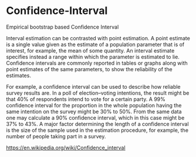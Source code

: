 # Confidence-Interval
Empirical bootstrap based Confidence Interval

Interval estimation can be contrasted with point estimation. A point estimate is a single value given as the estimate of a population parameter that is of interest, for example, the mean of some quantity. An interval estimate specifies instead a range within which the parameter is estimated to lie. Confidence intervals are commonly reported in tables or graphs along with point estimates of the same parameters, to show the reliability of the estimates.

For example, a confidence interval can be used to describe how reliable survey results are. In a poll of election–voting intentions, the result might be that 40% of respondents intend to vote for a certain party. A 99% confidence interval for the proportion in the whole population having the same intention on the survey might be 30% to 50%. From the same data one may calculate a 90% confidence interval, which in this case might be 37% to 43%. A major factor determining the length of a confidence interval is the size of the sample used in the estimation procedure, for example, the number of people taking part in a survey.

https://en.wikipedia.org/wiki/Confidence_interval
